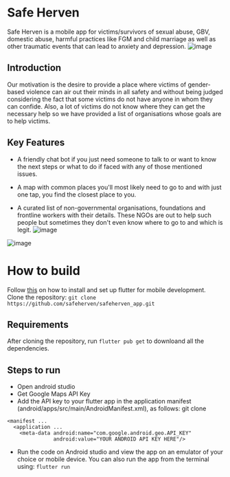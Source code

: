 # Safe Herven

Safe Herven is a mobile app for victims/survivors of sexual abuse, GBV, domestic abuse, harmful practices like FGM and child marriage as well as other traumatic events that can lead to anxiety and depression.
![image](https://user-images.githubusercontent.com/71177851/161199504-91c43872-1a80-439f-a831-1cfa188f1a58.png)


## Introduction 

Our motivation is the desire to provide a place where victims of gender-based violence can air out their minds in all safety and without being judged considering the fact that some victims do not have anyone in whom they can confide. Also, a lot of victims do not know where they can get the necessary help so we have provided a list of organisations whose goals are to help victims.


## Key Features
- A friendly chat bot if you just need someone to talk to or want to know the next steps or what to do if faced with any of those mentioned issues.

- A map with common places you'll most likely need to go to and with just one tap, you find the closest place to you.

- A curated list of non-governmental organisations, foundations and frontline workers with their details. These NGOs are out to help such people but     sometimes they don't even know where to go to and which is legit.
![image](https://user-images.githubusercontent.com/71177851/161199464-766377fd-cf36-45b0-9327-fc6399711a16.png)

![image](https://user-images.githubusercontent.com/71177851/161199373-607b8b1a-f856-4cf2-b051-23577ed973d1.png)

# How to build
Follow [this](https://docs.flutter.dev/get-started/install) on how to install and set up flutter for mobile development. Clone the repository: ``git clone https://github.com/safeherven/safeherven_app.git``

## Requirements

After cloning the repository, run ``flutter pub get`` to downloand all the dependencies.

## Steps to run
- Open android studio
- Get Google Maps API Key
- Add the API key to your flutter app in the application manifest (android/apps/src/main/AndroidManifest.xml), as follows: git clone 

```
<manifest ...
  <application ...
    <meta-data android:name="com.google.android.geo.API_KEY"
               android:value="YOUR ANDROID API KEY HERE"/>
  ```             
- Run the code on Android studio and view the app on an emulator of your choice or mobile device. You can also run the app from the terminal using: ``flutter run``




